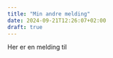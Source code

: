 ```yaml
---
title: "Min andre melding"
date: 2024-09-21T12:26:07+02:00
draft: true
---
```


Her er en melding til